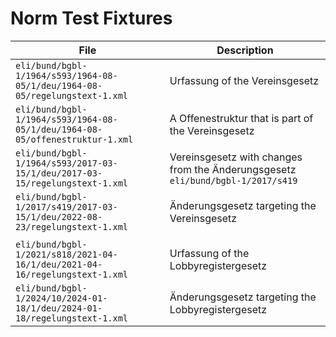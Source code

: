 # Norm Test Fixtures

| File                                                                         | Description                                                                     |
|------------------------------------------------------------------------------|---------------------------------------------------------------------------------|
| `eli/bund/bgbl-1/1964/s593/1964-08-05/1/deu/1964-08-05/regelungstext-1.xml`  | Urfassung of the Vereinsgesetz                                                  |
| `eli/bund/bgbl-1/1964/s593/1964-08-05/1/deu/1964-08-05/offenestruktur-1.xml` | A Offenestruktur that is part of the Vereinsgesetz                              |
| `eli/bund/bgbl-1/1964/s593/2017-03-15/1/deu/2017-03-15/regelungstext-1.xml`  | Vereinsgesetz with changes from the Änderungsgesetz `eli/bund/bgbl-1/2017/s419` |
| `eli/bund/bgbl-1/2017/s419/2017-03-15/1/deu/2022-08-23/regelungstext-1.xml`  | Änderungsgesetz targeting the Vereinsgesetz                                     |
|                                                                              |                                                                                 |
| `eli/bund/bgbl-1/2021/s818/2021-04-16/1/deu/2021-04-16/regelungstext-1.xml`  | Urfassung of the Lobbyregistergesetz                                            |
| `eli/bund/bgbl-1/2024/10/2024-01-18/1/deu/2024-01-18/regelungstext-1.xml`    | Änderungsgesetz targeting the Lobbyregistergesetz                               |
